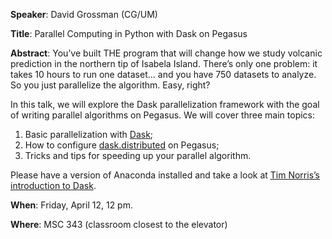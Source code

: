 **Speaker**: David Grossman (CG/UM)

**Title**: Parallel Computing in Python with Dask on Pegasus

**Abstract**: You’ve built THE program that will change how we study 
volcanic prediction in the northern tip of Isabela Island. There’s 
only one problem: it takes 10 hours to run one dataset... and you have 
750 datasets to analyze. So you just parallelize the algorithm. Easy, right? 

In this talk, we will explore the Dask parallelization framework with 
the goal of writing parallel algorithms on Pegasus. We will cover three 
main topics:

1. Basic parallelization with [Dask](https://dask.org);
2. How to configure [dask.distributed](http://distributed.dask.org/en/latest) on Pegasus;
3. Tricks and tips for speeding up your parallel algorithm.

Please have a version of Anaconda installed and take a look at 
[Tim Norris’s introduction to Dask](https://github.com/milancurcic/lunch-bytes/tree/master/Fall_2018/LB18). 

**When**: Friday, April 12, 12 pm.

**Where**: MSC 343 (classroom closest to the elevator)
